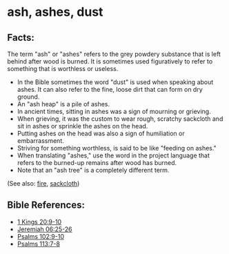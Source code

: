 # ash, ashes, dust #

## Facts: ##

The term "ash" or "ashes" refers to the grey powdery substance that is left behind after wood is burned. It is sometimes used figuratively to refer to something that is worthless or useless.

* In the Bible sometimes the word "dust" is used when speaking about ashes. It can also refer to the fine, loose dirt that can form on dry ground.
* An "ash heap" is a pile of ashes.
* In ancient times, sitting in ashes was a sign of mourning or grieving.
* When grieving, it was the custom to wear rough, scratchy sackcloth and sit in ashes or sprinkle the ashes on the head.
* Putting ashes on the head was also a sign of humiliation or embarrassment.
* Striving for something worthless, is said to be like "feeding on ashes."
* When translating "ashes," use the word in the project language that refers to the burned-up remains after wood has burned.
* Note that an "ash tree" is a completely different term.

(See also: [fire](../other/fire.md), [sackcloth](../other/sackcloth.md))

## Bible References: ##

* [1 Kings 20:9-10](en/tn/1ki/help/20/09)
* [Jeremiah 06:25-26](en/tn/jer/help/06/25)
* [Psalms 102:9-10](en/tn/psa/help/102/09)
* [Psalms 113:7-8](en/tn/psa/help/113/07)